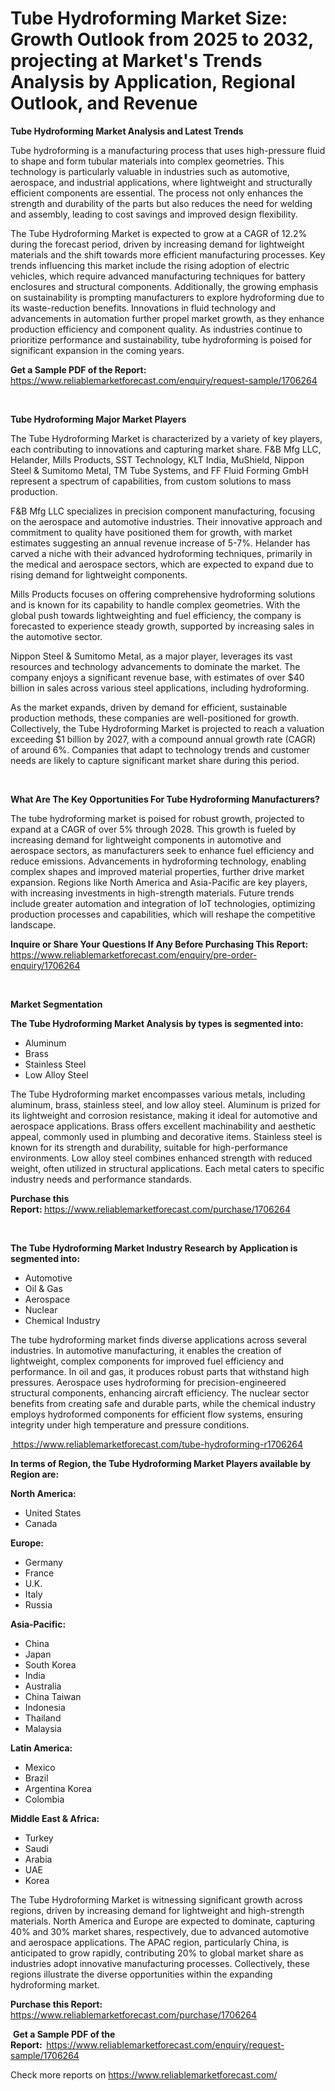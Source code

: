 <p><h1>Tube Hydroforming Market Size: Growth Outlook from 2025 to 2032, projecting at Market's Trends Analysis by Application, Regional Outlook, and Revenue</h1></p><p><strong>Tube Hydroforming Market Analysis and Latest Trends</strong></p>
<p><p>Tube hydroforming is a manufacturing process that uses high-pressure fluid to shape and form tubular materials into complex geometries. This technology is particularly valuable in industries such as automotive, aerospace, and industrial applications, where lightweight and structurally efficient components are essential. The process not only enhances the strength and durability of the parts but also reduces the need for welding and assembly, leading to cost savings and improved design flexibility.</p><p>The Tube Hydroforming Market is expected to grow at a CAGR of 12.2% during the forecast period, driven by increasing demand for lightweight materials and the shift towards more efficient manufacturing processes. Key trends influencing this market include the rising adoption of electric vehicles, which require advanced manufacturing techniques for battery enclosures and structural components. Additionally, the growing emphasis on sustainability is prompting manufacturers to explore hydroforming due to its waste-reduction benefits. Innovations in fluid technology and advancements in automation further propel market growth, as they enhance production efficiency and component quality. As industries continue to prioritize performance and sustainability, tube hydroforming is poised for significant expansion in the coming years.</p></p>
<p><strong>Get a Sample PDF of the Report:&nbsp;</strong> <a href="https://www.reliablemarketforecast.com/enquiry/request-sample/1706264?utm_campaign=2778&utm_medium=2&utm_source=Github&utm_content=ia&utm_term=27032025&utm_id=tube-hydroforming">https://www.reliablemarketforecast.com/enquiry/request-sample/1706264</a></p>
<p>&nbsp;</p>
<p><strong>Tube Hydroforming Major Market Players</strong></p>
<p><p>The Tube Hydroforming Market is characterized by a variety of key players, each contributing to innovations and capturing market share. F&B Mfg LLC, Helander, Mills Products, SST Technology, KLT India, MuShield, Nippon Steel & Sumitomo Metal, TM Tube Systems, and FF Fluid Forming GmbH represent a spectrum of capabilities, from custom solutions to mass production.</p><p>F&B Mfg LLC specializes in precision component manufacturing, focusing on the aerospace and automotive industries. Their innovative approach and commitment to quality have positioned them for growth, with market estimates suggesting an annual revenue increase of 5-7%. Helander has carved a niche with their advanced hydroforming techniques, primarily in the medical and aerospace sectors, which are expected to expand due to rising demand for lightweight components.</p><p>Mills Products focuses on offering comprehensive hydroforming solutions and is known for its capability to handle complex geometries. With the global push towards lightweighting and fuel efficiency, the company is forecasted to experience steady growth, supported by increasing sales in the automotive sector.</p><p>Nippon Steel & Sumitomo Metal, as a major player, leverages its vast resources and technology advancements to dominate the market. The company enjoys a significant revenue base, with estimates of over $40 billion in sales across various steel applications, including hydroforming.</p><p>As the market expands, driven by demand for efficient, sustainable production methods, these companies are well-positioned for growth. Collectively, the Tube Hydroforming Market is projected to reach a valuation exceeding $1 billion by 2027, with a compound annual growth rate (CAGR) of around 6%. Companies that adapt to technology trends and customer needs are likely to capture significant market share during this period.</p></p>
<p>&nbsp;</p>
<p><strong>What Are The Key Opportunities For Tube Hydroforming Manufacturers?</strong></p>
<p><p>The tube hydroforming market is poised for robust growth, projected to expand at a CAGR of over 5% through 2028. This growth is fueled by increasing demand for lightweight components in automotive and aerospace sectors, as manufacturers seek to enhance fuel efficiency and reduce emissions. Advancements in hydroforming technology, enabling complex shapes and improved material properties, further drive market expansion. Regions like North America and Asia-Pacific are key players, with increasing investments in high-strength materials. Future trends include greater automation and integration of IoT technologies, optimizing production processes and capabilities, which will reshape the competitive landscape.</p></p>
<p><strong>Inquire or Share Your Questions If Any Before Purchasing This Report:</strong> <a href="https://www.reliablemarketforecast.com/enquiry/pre-order-enquiry/1706264?utm_campaign=2778&utm_medium=2&utm_source=Github&utm_content=ia&utm_term=27032025&utm_id=tube-hydroforming">https://www.reliablemarketforecast.com/enquiry/pre-order-enquiry/1706264</a></p>
<p>&nbsp;</p>
<p><strong>Market Segmentation</strong></p>
<p><strong>The Tube Hydroforming Market Analysis by types is segmented into:</strong></p>
<p><ul><li>Aluminum</li><li>Brass</li><li>Stainless Steel</li><li>Low Alloy Steel</li></ul></p>
<p><p>The Tube Hydroforming market encompasses various metals, including aluminum, brass, stainless steel, and low alloy steel. Aluminum is prized for its lightweight and corrosion resistance, making it ideal for automotive and aerospace applications. Brass offers excellent machinability and aesthetic appeal, commonly used in plumbing and decorative items. Stainless steel is known for its strength and durability, suitable for high-performance environments. Low alloy steel combines enhanced strength with reduced weight, often utilized in structural applications. Each metal caters to specific industry needs and performance standards.</p></p>
<p><strong>Purchase this Report:&nbsp;</strong><a href="https://www.reliablemarketforecast.com/purchase/1706264?utm_campaign=2778&utm_medium=2&utm_source=Github&utm_content=ia&utm_term=27032025&utm_id=tube-hydroforming">https://www.reliablemarketforecast.com/purchase/1706264</a></p>
<p>&nbsp;</p>
<p><strong>The Tube Hydroforming Market Industry Research by Application is segmented into:</strong></p>
<p><ul><li>Automotive</li><li>Oil & Gas</li><li>Aerospace</li><li>Nuclear</li><li>Chemical Industry</li></ul></p>
<p><p>The tube hydroforming market finds diverse applications across several industries. In automotive manufacturing, it enables the creation of lightweight, complex components for improved fuel efficiency and performance. In oil and gas, it produces robust parts that withstand high pressures. Aerospace uses hydroforming for precision-engineered structural components, enhancing aircraft efficiency. The nuclear sector benefits from creating safe and durable parts, while the chemical industry employs hydroformed components for efficient flow systems, ensuring integrity under high temperature and pressure conditions.</p></p>
<p><a href="https://www.reliablemarketforecast.com/tube-hydroforming-r1706264?utm_campaign=2778&utm_medium=2&utm_source=Github&utm_content=ia&utm_term=27032025&utm_id=tube-hydroforming">&nbsp;https://www.reliablemarketforecast.com/tube-hydroforming-r1706264</a></p>
<p><strong>In terms of Region, the Tube Hydroforming Market Players available by Region are:</strong></p>
<p>
    <p> <strong> North America: </strong>
        <ul>
            <li>United States</li>
            <li>Canada</li>
        </ul>
        </p> 
    <p> <strong> Europe: </strong>
        <ul>
            <li>Germany</li>
            <li>France</li>
            <li>U.K.</li>
            <li>Italy</li>
            <li>Russia</li>
        </ul>
        </p> 
    <p> <strong> Asia-Pacific: </strong>
        <ul>
            <li>China</li>
            <li>Japan</li>
            <li>South Korea</li>
            <li>India</li>
            <li>Australia</li>
            <li>China Taiwan</li>
            <li>Indonesia</li>
            <li>Thailand</li>
            <li>Malaysia</li>
        </ul>
        </p> 
    <p> <strong> Latin America: </strong>
        <ul>
            <li>Mexico</li>
            <li>Brazil</li>
            <li>Argentina Korea</li>
            <li>Colombia</li>
        </ul>
        </p> 
    <p> <strong> Middle East & Africa: </strong>
        <ul>
            <li>Turkey</li>
            <li>Saudi</li>
            <li>Arabia</li>
            <li>UAE</li>
            <li>Korea</li>
        </ul>
    </p>
    </p>
<p><p>The Tube Hydroforming Market is witnessing significant growth across regions, driven by increasing demand for lightweight and high-strength materials. North America and Europe are expected to dominate, capturing 40% and 30% market shares, respectively, due to advanced automotive and aerospace applications. The APAC region, particularly China, is anticipated to grow rapidly, contributing 20% to global market share as industries adopt innovative manufacturing processes. Collectively, these regions illustrate the diverse opportunities within the expanding hydroforming market.</p></p>
<p><strong>Purchase this Report: </strong><a href="https://www.reliablemarketforecast.com/purchase/1706264?utm_campaign=2778&utm_medium=2&utm_source=Github&utm_content=ia&utm_term=27032025&utm_id=tube-hydroforming">https://www.reliablemarketforecast.com/purchase/1706264</a></p>
<p>&nbsp;<strong>Get a Sample PDF of the Report:&nbsp;&nbsp;</strong><a href="https://www.reliablemarketforecast.com/enquiry/request-sample/1706264?utm_campaign=2778&utm_medium=2&utm_source=Github&utm_content=ia&utm_term=27032025&utm_id=tube-hydroforming">https://www.reliablemarketforecast.com/enquiry/request-sample/1706264</a></p>
<p><strong></strong></p>
<p>Check more reports on <a href="https://www.reliablemarketforecast.com/?utm_campaign=2778&utm_medium=2&utm_source=Github&utm_content=ia&utm_term=27032025&utm_id=tube-hydroforming">https://www.reliablemarketforecast.com/</a></p>